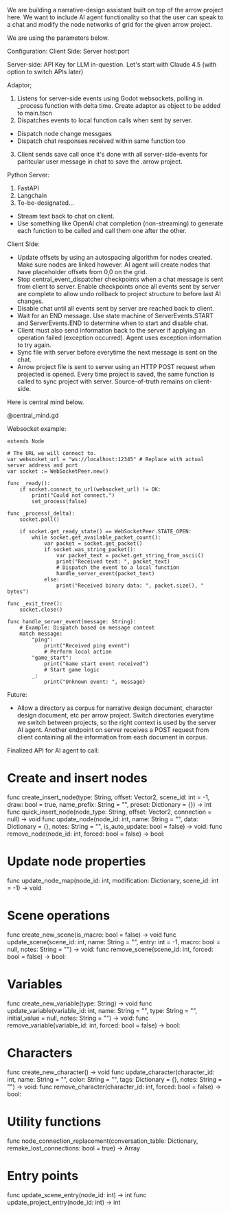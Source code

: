 We are building a narrative-design assistant built on top of the arrow project here. We want to include AI agent functionality so that the user can speak to a chat and modify the node networks of grid for the given arrow project.

We are using the parameters below.

Configuration:
Client Side: 
Server host:port

Server-side:
API Key for LLM in-question. Let's start with Claude 4.5 (with option to switch APIs later)

Adaptor;

1. Listens for server-side events using Godot websockets, polling in _process function with delta time. Create adaptor as object to be added to main.tscn
2. Dispatches events to local function calls when sent by server.
- Dispatch node change messgaes
- Dispatch chat responses received within same function too
3. Client sends save call once it's done with all server-side-events for paritcular user message in chat to save the .arrow project.

Python Server:
1. FastAPI
2. Langchain
3. To-be-designated... 

- Stream text back to chat on client.
- Use something like OpenAI chat completion (non-streaming) to generate each function to be called and call them one after the other.

Client SIde:
- Update offsets by using an autospacing algorithm for nodes created. Make sure nodes are linked however. AI agent will create nodes that have placeholder offsets from 0,0 on the grid.
- Stop central_event_dispatcher checkpoints when a chat message is sent from client to server. Enable checkpoints once all events sent by server are complete to allow undo rollback to project structure to before last AI changes.
- Disable chat until all events sent by server are reached back to client.
- Wait for an END message. Use state machine of ServerEvents.START and ServerEvents.END to determine when to start and disable chat.
- Client must also send information back to the server if applying an operation failed (exception occurred). Agent uses exception information to try again.
- Sync file with server before everytime the next message is sent on the chat.
- Arrow project file is sent to server using an HTTP POST request when projected is opened. Every time project is saved, the same function is called to sync project with server. Source-of-truth remains on client-side.

Here is central mind below.

@central_mind.gd 

Websocket example:
```
extends Node

# The URL we will connect to.
var websocket_url = "ws://localhost:12345" # Replace with actual server address and port
var socket := WebSocketPeer.new()

func _ready():
    if socket.connect_to_url(websocket_url) != OK:
        print("Could not connect.")
        set_process(false)

func _process(_delta):
    socket.poll()

    if socket.get_ready_state() == WebSocketPeer.STATE_OPEN:
        while socket.get_available_packet_count():
            var packet = socket.get_packet()
            if socket.was_string_packet():
                var packet_text = packet.get_string_from_ascii()
                print("Received text: ", packet_text)
                # Dispatch the event to a local function
                handle_server_event(packet_text)
            else:
                print("Received binary data: ", packet.size(), " bytes")

func _exit_tree():
    socket.close()

func handle_server_event(message: String):
    # Example: Dispatch based on message content
    match message:
        "ping":
            print("Received ping event")
            # Perform local action
        "game_start":
            print("Game start event received")
            # Start game logic
        _:
            print("Unknown event: ", message)
```

Future:
- Allow a directory as corpus for narrative design document, character design document, etc per arrow project. Switch directories everytime we switch between projects, so the right context is used by the server AI agent. Another endpoint on server receives a POST request from client containing all the information from each document in corpus.

Finalized API for AI agent to call:

# Create and insert nodes
func create_insert_node(type: String, offset: Vector2, scene_id: int = -1, draw: bool = true, name_prefix: String = "", preset: Dictionary = {}) -> int
func quick_insert_node(node_type: String, offset: Vector2, connection = null) -> void
func update_node(node_id: int, name: String = "", data: Dictionary = {}, notes: String = "", is_auto_update: bool = false) -> void:
func remove_node(node_id: int, forced: bool = false) -> bool:

# Update node properties
func update_node_map(node_id: int, modification: Dictionary, scene_id: int = -1) -> void

# Scene operations
func create_new_scene(is_macro: bool = false) -> void
func update_scene(scene_id: int, name: String = "", entry: int = -1, macro: bool = null, notes: String = "") -> void:
func remove_scene(scene_id: int, forced: bool = false) -> bool:

# Variables
func create_new_variable(type: String) -> void
func update_variable(variable_id: int, name: String = "", type: String = "", initial_value = null, notes: String = "") -> void:
func remove_variable(variable_id: int, forced: bool = false) -> bool:

# Characters
func create_new_character() -> void
func update_character(character_id: int, name: String = "", color: String = "", tags: Dictionary = {}, notes: String = "") -> void:
func remove_character(character_id: int, forced: bool = false) -> bool:

# Utility functions
func node_connection_replacement(conversation_table: Dictionary, remake_lost_connections: bool = true) -> Array

# Entry points
func update_scene_entry(node_id: int) -> int
func update_project_entry(node_id: int) -> int